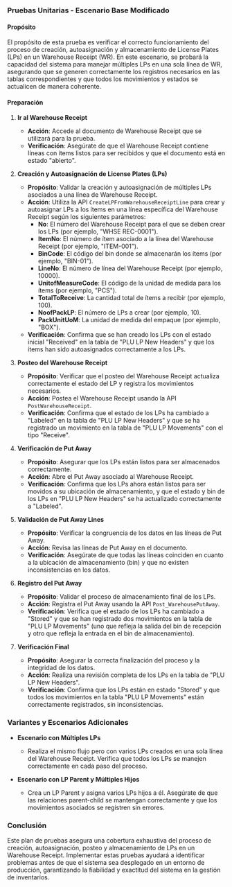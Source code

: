 ### **Pruebas Unitarias - Escenario Base Modificado**

#### **Propósito**
El propósito de esta prueba es verificar el correcto funcionamiento del proceso de creación, autoasignación y almacenamiento de License Plates (LPs) en un Warehouse Receipt (WR). En este escenario, se probará la capacidad del sistema para manejar múltiples LPs en una sola línea de WR, asegurando que se generen correctamente los registros necesarios en las tablas correspondientes y que todos los movimientos y estados se actualicen de manera coherente.

#### **Preparación**

1. **Ir al Warehouse Receipt**
   - **Acción**: Accede al documento de Warehouse Receipt que se utilizará para la prueba.
   - **Verificación**: Asegúrate de que el Warehouse Receipt contiene líneas con ítems listos para ser recibidos y que el documento está en estado "abierto".

2. **Creación y Autoasignación de License Plates (LPs)**
   - **Propósito**: Validar la creación y autoasignación de múltiples LPs asociados a una línea de Warehouse Receipt.
   - **Acción**: Utiliza la API `CreateLPFromWarehouseReceiptLine` para crear y autoasignar LPs a los ítems en una línea específica del Warehouse Receipt según los siguientes parámetros:
     - **No**: El número del Warehouse Receipt para el que se deben crear los LPs (por ejemplo, "WHSE REC-0001").
     - **ItemNo**: El número de ítem asociado a la línea del Warehouse Receipt (por ejemplo, "ITEM-001").
     - **BinCode**: El código del bin donde se almacenarán los ítems (por ejemplo, "BIN-01").
     - **LineNo**: El número de línea del Warehouse Receipt (por ejemplo, 10000).
     - **UnitofMeasureCode**: El código de la unidad de medida para los ítems (por ejemplo, "PCS").
     - **TotalToReceive**: La cantidad total de ítems a recibir (por ejemplo, 100).
     - **NoofPackLP**: El número de LPs a crear (por ejemplo, 10).
     - **PackUnitUoM**: La unidad de medida del empaque (por ejemplo, "BOX").
   - **Verificación**: Confirma que se han creado los LPs con el estado inicial "Received" en la tabla de "PLU LP New Headers" y que los ítems han sido autoasignados correctamente a los LPs.

3. **Posteo del Warehouse Receipt**
   - **Propósito**: Verificar que el posteo del Warehouse Receipt actualiza correctamente el estado del LP y registra los movimientos necesarios.
   - **Acción**: Postea el Warehouse Receipt usando la API `PostWarehouseReceipt`.
   - **Verificación**: Confirma que el estado de los LPs ha cambiado a "Labeled" en la tabla de "PLU LP New Headers" y que se ha registrado un movimiento en la tabla de "PLU LP Movements" con el tipo "Receive".

4. **Verificación de Put Away**
   - **Propósito**: Asegurar que los LPs están listos para ser almacenados correctamente.
   - **Acción**: Abre el Put Away asociado al Warehouse Receipt.
   - **Verificación**: Confirma que los LPs ahora están listos para ser movidos a su ubicación de almacenamiento, y que el estado y bin de los LPs en "PLU LP New Headers" se ha actualizado correctamente a "Labeled".

5. **Validación de Put Away Lines**
   - **Propósito**: Verificar la congruencia de los datos en las líneas de Put Away.
   - **Acción**: Revisa las líneas de Put Away en el documento.
   - **Verificación**: Asegúrate de que todas las líneas coinciden en cuanto a la ubicación de almacenamiento (bin) y que no existen inconsistencias en los datos.

6. **Registro del Put Away**
   - **Propósito**: Validar el proceso de almacenamiento final de los LPs.
   - **Acción**: Registra el Put Away usando la API `Post_WarehousePutAway`.
   - **Verificación**: Verifica que el estado de los LPs ha cambiado a "Stored" y que se han registrado dos movimientos en la tabla de "PLU LP Movements" (uno que refleja la salida del bin de recepción y otro que refleja la entrada en el bin de almacenamiento).

7. **Verificación Final**
   - **Propósito**: Asegurar la correcta finalización del proceso y la integridad de los datos.
   - **Acción**: Realiza una revisión completa de los LPs en la tabla de "PLU LP New Headers".
   - **Verificación**: Confirma que los LPs están en estado "Stored" y que todos los movimientos en la tabla "PLU LP Movements" están correctamente registrados, sin inconsistencias.

### **Variantes y Escenarios Adicionales**

- **Escenario con Múltiples LPs**
  - Realiza el mismo flujo pero con varios LPs creados en una sola línea del Warehouse Receipt. Verifica que todos los LPs se manejen correctamente en cada paso del proceso.

- **Escenario con LP Parent y Múltiples Hijos**
  - Crea un LP Parent y asigna varios LPs hijos a él. Asegúrate de que las relaciones parent-child se mantengan correctamente y que los movimientos asociados se registren sin errores.

### **Conclusión**
Este plan de pruebas asegura una cobertura exhaustiva del proceso de creación, autoasignación, posteo y almacenamiento de LPs en un Warehouse Receipt. Implementar estas pruebas ayudará a identificar problemas antes de que el sistema sea desplegado en un entorno de producción, garantizando la fiabilidad y exactitud del sistema en la gestión de inventarios.